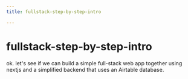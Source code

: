 ```yaml
---
title: fullstack-step-by-step-intro

---
```


# fullstack-step-by-step-intro

ok. let's see if we can build a simple full-stack web app together using nextjs and a simplified backend that uses an Airtable database.



